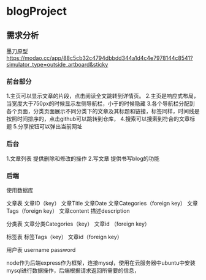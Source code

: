 # blogProject
## 需求分析
墨刀原型
https://modao.cc/app/88c5cb32c4794dbbdd344a1d4c4e7978144c8541?simulator_type=outside_artboard&sticky
### 前台部分
1.主页可以显示文章的片段，点击阅读全文跳转到详情页。
2.主页是响应式布局，当宽度大于750px的时候显示左侧导航栏，小于的时候隐藏
3.各个导航栏分配到各个页面，分类页面展示不同分类下的文章及其标题和链接，标签同样，时间线是按照时间排序的，点击github可以跳转到仓库，
4.搜索可以搜索到符合的文章标题
5.分享按钮可以弹出当前网址
### 后台 
1.文章列表 提供删除和修改的操作
2.写文章   提供书写blog的功能

### 后端
使用数据库

文章表
文章ID（key） 文章Title 文章Date 文章Categories（foreign key） 文章Tags（foreign key） 文章content 描述description

分类表
文章分类Categories（key） 文章id （foreign key）

标签表
标签Tags（key） 文章id（foreign key）

用户表
username password

node作为后端express作为框架，连接mysql，使用在云服务器中ubuntu中安装mysql进行数据操作，后端根据请求返回所需要的信息，
